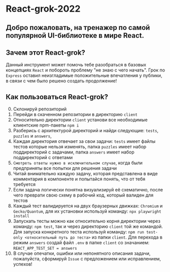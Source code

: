 # React-grok-2022

## Добро пожаловать, на тренажер по самой популярной UI-библиотеке в мире React.

## Зачем этот React-grok?
Данный инструмент может помочь тебе разобраться в базовых концепциях `React` и побороть проблему "не знаю с чего начать". 
Грок по `Express` оставил неизгладимые положительные впечатления у публики, в связи с чем было решено создать продолжение!

## Как пользоваться React-grok?
0. Склонируй репозиторий
1. Перейди в скаченном репозитории в директорию `client`
2. Относительно директории `client` установи все необходимые клиентские npm-пакеты `npm i`
3. Разберись с архитектурой директорий и найди следующие: `tests`, `puzzles` и `answers`, 
4. Каждая директория отвечает за свои задачи: `tests` имеет файлы тестов которые нельзя изменять, папка `puzzles` имеет набор поддиректорий с задачами, папка `answers` имеет набор поддиректорий с ответами
5. `Смотреть ответы нужно в исключительном случае`, когда были предприняты все попытки для решения задачи
6. Читай внимательно каждую задачу, которая представлена в виде комментария в компоненте и попытайся понять, что от тебя требуется
7. Если задача логически понятна визуализируй её схематично, после чего преврати свою схему в рабочий код, который валиден для тестов
8. Каждый тест валидируется на двух браузерных движках: `Chromium` и `Gecko/Quantum`, для их установки используй команду: `npx playwright install`
9. Запускать тесты можно как относительно корня директории через команду: `npm test`, так и через директорию `client` той же командой. Для запуска конкретного теста используй команду: `npm run test-only <относительный путь до теста>` из папки `client`. Для перехода в режим `answers` создай файл `.env` в папке `client` со значанием: `REACT_APP_TEST_SET = answers`
10. В случае опечатки, ошибки или непонятного описания задачи, пожалуйста, сформируй `Issue` с предложением или исправлением, успехов!